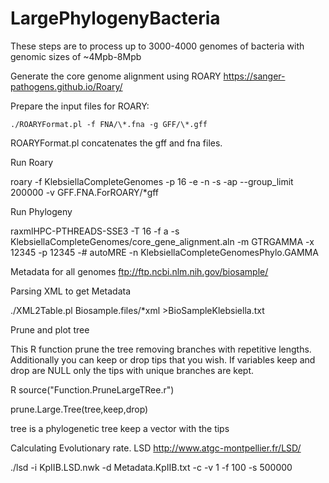 # LargePhylogenyBacteria
These steps are to process up to 3000-4000 genomes of bacteria with genomic sizes of ~4Mpb-8Mpb  

Generate the core genome alignment using ROARY
https://sanger-pathogens.github.io/Roary/

Prepare the input files for ROARY:

`./ROARYFormat.pl -f FNA/\*.fna -g GFF/\*.gff`

ROARYFormat.pl concatenates the gff and fna files.

Run Roary

roary -f KlebsiellaCompleteGenomes -p 16 -e -n  -s -ap --group_limit 200000 -v GFF.FNA.ForROARY/\*gff

Run Phylogeny

raxmlHPC-PTHREADS-SSE3 -T 16 -f a -s KlebsiellaCompleteGenomes/core_gene_alignment.aln  -m GTRGAMMA  -x 12345 -p 12345 -# autoMRE -n KlebsiellaCompleteGenomesPhylo.GAMMA

Metadata for all genomes
ftp://ftp.ncbi.nlm.nih.gov/biosample/

Parsing XML to get Metadata

./XML2Table.pl Biosample.files/\*xml >BioSampleKlebsiella.txt

Prune and plot tree

This R function prune the tree removing branches with repetitive lengths. Additionally
you can keep or drop tips that you wish. If variables keep and drop are NULL only the
tips with unique branches are kept.

R
source("Function.PruneLargeTRee.r")

prune.Large.Tree(tree,keep,drop)

tree is a phylogenetic tree
keep a vector with the tips

Calculating Evolutionary rate. LSD
http://www.atgc-montpellier.fr/LSD/

 ./lsd -i KpIIB.LSD.nwk -d Metadata.KpIIB.txt -c -v 1 -f 100 -s 500000
